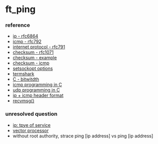 # ft_ping

### reference

* [ip - rfc6864](https://www.rfc-editor.org/rfc/rfc6864)
* [icmp - rfc792](https://www.rfc-editor.org/rfc/rfc792)
* [internet protocol - rfc791](https://www.rfc-editor.org/rfc/rfc791)
* [checksum - rfc1071](https://www.rfc-editor.org/rfc/rfc1071)
* [checksum - example](https://www.thegeekstuff.com/2012/05/ip-header-checksum/)
* [checksum - icmp](https://stackoverflow.com/questions/4910636/does-the-icmp-header-checksum-include-the-data-as-well)
* [setsockopt options](https://www.ibm.com/docs/en/i/7.4?topic=ssw_ibm_i_74/apis/ssocko.html)
* [termshark](https://github.com/gcla/termshark/blob/master/docs/UserGuide.md#transfer-a-pcap-file)
* [C - bitwitdth](https://www.tutorialspoint.com/cprogramming/c_bit_fields.htm)
* [icmp programming in C](https://stackoverflow.com/questions/9688899/sending-icmp-packets-in-a-c-program)
* [udp programming in C](https://www.binarytides.com/raw-udp-sockets-c-linux/)
* [ip + icmp header format](https://en.wikipedia.org/wiki/Ping_(networking_utility)#Message_format)
* [recvmsg()](https://www.ibm.com/docs/en/i/7.2?topic=ssw_ibm_i_72/apis/recvms.html)

### unresolved question

* [ip: tpye of service](https://en.wikipedia.org/wiki/IPv4#Header)
* [vector processor](https://en.wikipedia.org/wiki/Vector_processor)
* without root authority, strace ping [ip address] vs ping [ip address]

